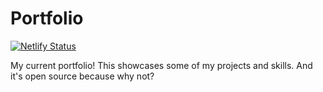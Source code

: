 # Portfolio
[![Netlify Status](https://api.netlify.com/api/v1/badges/fbf1cec4-8602-4d4b-a522-117149de93a2/deploy-status)](https://app.netlify.com/sites/xenonpy/deploys)

My current portfolio! This showcases some of my projects and skills. And it's open source because why not?
